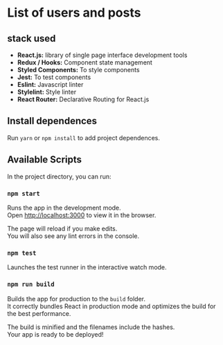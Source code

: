 # List of users and posts

## stack used

- **React.js:** library of single page interface development tools
- **Redux / Hooks:** Component state management
- **Styled Components:** To style components
- **Jest:** To test components
- **Eslint:** Javascript linter
- **Stylelint:** Style linter
- **React Router:** Declarative Routing for React.js

## Install dependences

Run `yarn` or `npm install` to add project dependences.

## Available Scripts

In the project directory, you can run:

### `npm start`

Runs the app in the development mode.<br>
Open [http://localhost:3000](http://localhost:3000) to view it in the browser.

The page will reload if you make edits.<br>
You will also see any lint errors in the console.

### `npm test`

Launches the test runner in the interactive watch mode.<br>

### `npm run build`

Builds the app for production to the `build` folder.<br>
It correctly bundles React in production mode and optimizes the build for the best performance.

The build is minified and the filenames include the hashes.<br>
Your app is ready to be deployed!
